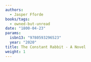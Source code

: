 ```yaml
---
authors:
  - Jasper Fforde
books/tags:
  - owned-but-unread
date: "1800-04-23"
params:
  isbn13: "9780593296523"
  year: "2020"
title: The Constant Rabbit - A Novel
weight: 1
---
```


<!--more-->
